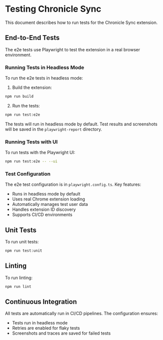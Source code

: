 # Testing Chronicle Sync

This document describes how to run tests for the Chronicle Sync extension.

## End-to-End Tests

The e2e tests use Playwright to test the extension in a real browser environment.

### Running Tests in Headless Mode

To run the e2e tests in headless mode:

1. Build the extension:
```bash
npm run build
```

2. Run the tests:
```bash
npm run test:e2e
```

The tests will run in headless mode by default. Test results and screenshots will be saved in the `playwright-report` directory.

### Running Tests with UI

To run tests with the Playwright UI:

```bash
npm run test:e2e -- --ui
```

### Test Configuration

The e2e test configuration is in `playwright.config.ts`. Key features:

- Runs in headless mode by default
- Uses real Chrome extension loading
- Automatically manages test user data
- Handles extension ID discovery
- Supports CI/CD environments

## Unit Tests

To run unit tests:

```bash
npm run test:unit
```

## Linting

To run linting:

```bash
npm run lint
```

## Continuous Integration

All tests are automatically run in CI/CD pipelines. The configuration ensures:

- Tests run in headless mode
- Retries are enabled for flaky tests
- Screenshots and traces are saved for failed tests